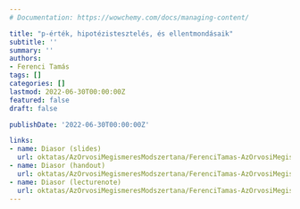 ```yaml
---
# Documentation: https://wowchemy.com/docs/managing-content/

title: "p-érték, hipotézistesztelés, és ellentmondásaik"
subtitle: ''
summary: ''
authors:
- Ferenci Tamás
tags: []
categories: []
lastmod: 2022-06-30T00:00:00Z
featured: false
draft: false

publishDate: '2022-06-30T00:00:00Z'

links:
- name: Diasor (slides)
  url: oktatas/AzOrvosiMegismeresModszertana/FerenciTamas-AzOrvosiMegismeresModszertana-PErtekHipotezistesztelesEsEllentmondasaik-slides.pdf
- name: Diasor (handout)
  url: oktatas/AzOrvosiMegismeresModszertana/FerenciTamas-AzOrvosiMegismeresModszertana-PErtekHipotezistesztelesEsEllentmondasaik-handout.pdf
- name: Diasor (lecturenote)
  url: oktatas/AzOrvosiMegismeresModszertana/FerenciTamas-AzOrvosiMegismeresModszertana-PErtekHipotezistesztelesEsEllentmondasaik-lecturenote.pdf
---
```

